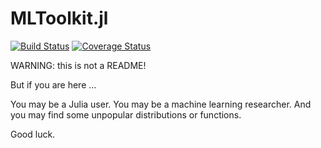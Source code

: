 # MLToolkit.jl

[![Build Status](https://travis-ci.com/xukai92/MLToolkit.jl.svg?branch=master)](https://travis-ci.com/xukai92/MLToolkit.jl) [![Coverage Status](https://coveralls.io/repos/github/xukai92/MLToolkit.jl/badge.svg)](https://coveralls.io/github/xukai92/MLToolkit.jl)

WARNING: this is not a README!

But if you are here ...

You may be a Julia user.
You may be a machine learning researcher.
And you may find some unpopular distributions or functions.

Good luck.

